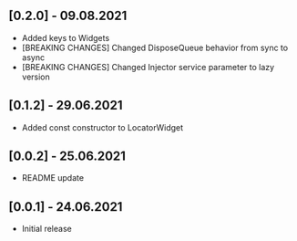 ## [0.2.0] - 09.08.2021

- Added keys to Widgets
- [BREAKING CHANGES] Changed DisposeQueue behavior from sync to async
- [BREAKING CHANGES] Changed Injector service parameter to lazy version

## [0.1.2] - 29.06.2021

- Added const constructor to LocatorWidget

## [0.0.2] - 25.06.2021

- README update

## [0.0.1] - 24.06.2021

- Initial release